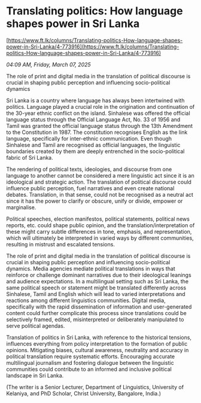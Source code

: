 # Translating politics: How language shapes power in Sri Lanka

[https://www.ft.lk/columns/Translating-politics-How-language-shapes-power-in-Sri-Lanka/4-773916](https://www.ft.lk/columns/Translating-politics-How-language-shapes-power-in-Sri-Lanka/4-773916)

*04:09 AM, Friday, March 07, 2025*

The role of print and digital media in the translation of political discourse is crucial in shaping public perception and influencing socio-political dynamics

Sri Lanka is a country where language has always been intertwined with politics. Language played a crucial role in the origination and continuation of the 30-year ethnic conflict on the island. Sinhalese was offered the official language status through the Official Language Act, No. 33 of 1956 and Tamil was granted the official language status through the 13th Amendment to the Constitution in 1987. The constitution recognises English as the link language, specifically for inter-ethnic communication. Even though Sinhalese and Tamil are recognised as official languages, the linguistic boundaries created by them are deeply entrenched in the socio-political fabric of Sri Lanka.

The rendering of political texts, ideologies, and discourse from one language to another cannot be considered a mere linguistic act since it is an ideological and strategic action. The translation of political discourse could influence public perception, fuel narratives and even create national debates. Translation, in that sense, could not be recognised as a neutral act since it has the power to clarify or obscure, unify or divide, empower or marginalise.

Political speeches, election manifestos, political statements, political news reports, etc. could shape public opinion, and the translation/interpretation of these might carry subtle differences in tone, emphasis, and representation, which will ultimately be interpreted in varied ways by different communities, resulting in mistrust and escalated tensions.

The role of print and digital media in the translation of political discourse is crucial in shaping public perception and influencing socio-political dynamics. Media agencies mediate political translations in ways that reinforce or challenge dominant narratives due to their ideological leanings and audience expectations. In a multilingual setting such as Sri Lanka, the same political speech or statement might be translated differently across Sinhalese, Tamil and English which will lead to varied interpretations and reactions among different linguistics communities. Digital media, specifically with the rapid dissemination of information and user-generated content could further complicate this process since translations could be selectively framed, edited, misinterpreted or deliberately manipulated to serve political agendas.

Translation of politics in Sri Lanka, with reference to the historical tensions, influences everything from policy interpretation to the formation of public opinions. Mitigating biases, cultural awareness, neutrality and accuracy in political translation require systematic efforts. Encouraging accurate multilingual journalism and fostering dialogue between the linguistic communities could contribute to an informed and inclusive political landscape in Sri Lanka.

(The writer is a Senior Lecturer, Department of Linguistics, University of Kelaniya, and PhD Scholar, Christ University, Bangalore, India.)

